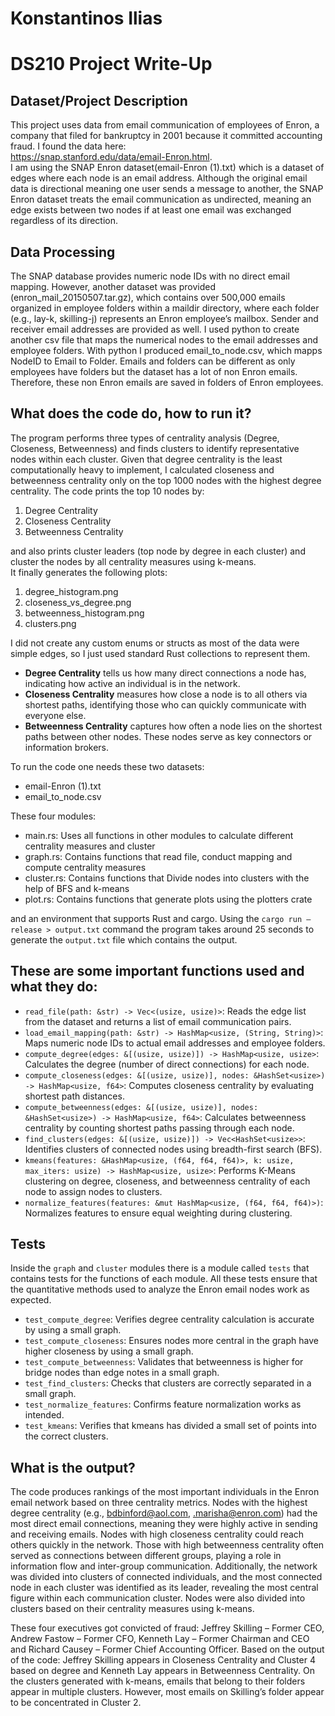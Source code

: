 # Konstantinos Ilias  
# DS210 Project Write-Up

## Dataset/Project Description

This project uses data from email communication of employees of Enron, a company that filed for bankruptcy in 2001 because it committed accounting fraud. I found the data here:  
https://snap.stanford.edu/data/email-Enron.html.  
I am using the SNAP Enron dataset(email-Enron (1).txt) which is a dataset of edges where each node is an email address. Although the original email data is directional meaning one user sends a message to another, the SNAP Enron dataset treats the email communication as undirected, meaning an edge exists between two nodes if at least one email was exchanged regardless of its direction.

## Data Processing

The SNAP database provides numeric node IDs with no direct email mapping. However, another dataset was provided (enron_mail_20150507.tar.gz), which contains over 500,000 emails organized in employee folders within a maildir directory, where each folder (e.g., lay-k, skilling-j) represents an Enron employee’s mailbox. Sender and receiver email addresses are provided as well. I used python to create another csv file that maps the numerical nodes to the email addresses and employee folders. With python I produced email_to_node.csv, which mapps NodeID to Email to Folder. Emails and folders can be different as only employees have folders but the dataset has a lot of non Enron emails. Therefore, these non Enron emails are saved in folders of Enron employees.

## What does the code do, how to run it?

The program performs three types of centrality analysis (Degree, Closeness, Betweenness) and finds clusters to identify representative nodes within each cluster. Given that degree centrality is the least computationally heavy to implement, I calculated closeness and betweenness centrality only on the top 1000 nodes with the highest degree centrality. The code prints the top 10 nodes by:  
1) Degree Centrality  
2) Closeness Centrality  
3) Betweenness Centrality  

and also prints cluster leaders (top node by degree in each cluster) and cluster the nodes by all centrality measures using k-means.  
It finally generates the following plots:  
1) degree_histogram.png  
2) closeness_vs_degree.png  
3) betweenness_histogram.png  
4) clusters.png  

I did not create any custom enums or structs as most of the data were simple edges, so I just used standard Rust collections to represent them.

- **Degree Centrality** tells us how many direct connections a node has, indicating how active an individual is in the network.  
- **Closeness Centrality** measures how close a node is to all others via shortest paths, identifying those who can quickly communicate with everyone else.  
- **Betweenness Centrality** captures how often a node lies on the shortest paths between other nodes. These nodes serve as key connectors or information brokers.

To run the code one needs these two datasets:  
- email-Enron (1).txt  
- email_to_node.csv  

These four modules:  
- main.rs: Uses all functions in other modules to calculate different centrality measures and cluster  
- graph.rs: Contains functions that read file, conduct mapping and compute centrality measures  
- cluster.rs: Contains functions that Divide nodes into clusters with the help of BFS and k-means  
- plot.rs: Contains functions that generate plots using the plotters crate  

and an environment that supports Rust and cargo. Using the `cargo run –release > output.txt` command the program takes around 25 seconds to generate the `output.txt` file which contains the output.

## These are some important functions used and what they do:

- `read_file(path: &str) -> Vec<(usize, usize)>`: Reads the edge list from the dataset and returns a list of email communication pairs.
- `load_email_mapping(path: &str) -> HashMap<usize, (String, String)>`: Maps numeric node IDs to actual email addresses and employee folders.
- `compute_degree(edges: &[(usize, usize)]) -> HashMap<usize, usize>`: Calculates the degree (number of direct connections) for each node.
- `compute_closeness(edges: &[(usize, usize)], nodes: &HashSet<usize>) -> HashMap<usize, f64>`: Computes closeness centrality by evaluating shortest path distances.
- `compute_betweenness(edges: &[(usize, usize)], nodes: &HashSet<usize>) -> HashMap<usize, f64>`: Calculates betweenness centrality by counting shortest paths passing through each node.
- `find_clusters(edges: &[(usize, usize)]) -> Vec<HashSet<usize>>`: Identifies clusters of connected nodes using breadth-first search (BFS).
- `kmeans(features: &HashMap<usize, (f64, f64, f64)>, k: usize, max_iters: usize) -> HashMap<usize, usize>`: Performs K-Means clustering on degree, closeness, and betweenness centrality of each node to assign nodes to clusters.
- `normalize_features(features: &mut HashMap<usize, (f64, f64, f64)>)`: Normalizes features to ensure equal weighting during clustering.

## Tests

Inside the `graph` and `cluster` modules there is a module called `tests` that contains tests for the functions of each module. All these tests ensure that the quantitative methods used to analyze the Enron email nodes work as expected.

- `test_compute_degree`: Verifies degree centrality calculation is accurate by using a small graph.
- `test_compute_closeness`: Ensures nodes more central in the graph have higher closeness by using a small graph.
- `test_compute_betweenness`: Validates that betweenness is higher for bridge nodes than edge notes in a small graph.
- `test_find_clusters`: Checks that clusters are correctly separated in a small graph.
- `test_normalize_features`: Confirms feature normalization works as intended.
- `test_kmeans`: Verifies that kmeans has divided a small set of points into the correct clusters.

## What is the output?

The code produces rankings of the most important individuals in the Enron email network based on three centrality metrics. Nodes with the highest degree centrality (e.g., bdbinford@aol.com, .marisha@enron.com) had the most direct email connections, meaning they were highly active in sending and receiving emails. Nodes with high closeness centrality could reach others quickly in the network. Those with high betweenness centrality often served as connections between different groups, playing a role in information flow and inter-group communication. Additionally, the network was divided into clusters of connected individuals, and the most connected node in each cluster was identified as its leader, revealing the most central figure within each communication cluster. Nodes were also divided into clusters based on their centrality measures using k-means.

These four executives got convicted of fraud: Jeffrey Skilling – Former CEO, Andrew Fastow – Former CFO, Kenneth Lay – Former Chairman and CEO and Richard Causey – Former Chief Accounting Officer. Based on the output of the code: Jeffrey Skilling appears in Closeness Centrality and Cluster 4 based on degree and Kenneth Lay appears in Betweenness Centrality. On the clusters generated with k-means, emails that belong to their folders appear in multiple clusters. However, most emails on Skilling’s folder appear to be concentrated in Cluster 2.

